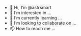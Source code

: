 - 👋 Hi, I’m @astrsmart
- 👀 I’m interested in ...
- 🌱 I’m currently learning ...
- 💞️ I’m looking to collaborate on ...
- 📫 How to reach me ...

<!---
astrsmart/astrsmart is a ✨ special ✨ repository because its `README.md` (this file) appears on your GitHub profile.
You can click the Preview link to take a look at your changes.
--->
